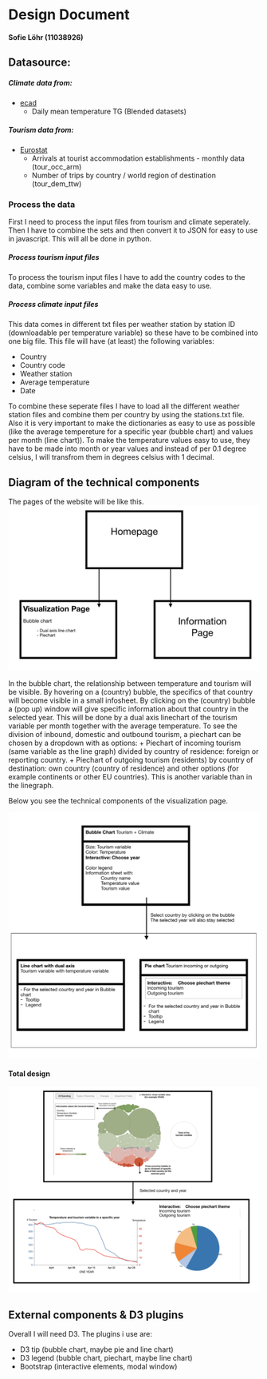 # Design Document
#### Sofie Löhr (11038926)


## Datasource:
##### Climate data from: 
+ [ecad](https://www.ecad.eu/dailydata/predefinedseries.php#)
	+ Daily mean temperature TG (Blended datasets)


##### Tourism data from:
+ [Eurostat](https://ec.europa.eu/eurostat/web/tourism/data/database)
	+ Arrivals at tourist accommodation establishments - monthly data (tour_occ_arm)
	+ Number of trips by country / world region of destination (tour_dem_ttw)	

### Process the data
First I need to process the input files from tourism and climate seperately. Then I have to combine the sets and then convert it to JSON for easy to use in javascript. This will all be done in python.

##### Process tourism input files
To process the tourism input files I have to add the country codes to the data, combine some variables and make the data easy to use.

##### Process climate input files
This data comes in different txt files per weather station by station ID (downloadable per temperature variable) so these have to be combined into one big file. This file will have (at least) the following variables:
+ Country
+ Country code
+ Weather station
+ Average temperature
+ Date

To combine these seperate files I have to load all the different weather station files and combine them per country by using the stations.txt file. Also it is very important to make the dictionaries as easy to use as possible (like the average tempereture for a specific year (bubble chart) and values per month (line chart)). To make the temperature values easy to use, they have to be made into month or year values and instead of per 0.1 degree celsius, I will transfrom them in degrees celsius with 1 decimal.

## Diagram of the technical components
The pages of the website will be like this.
![pages](doc/Home_Viz_Info_page.png)

In the bubble chart, the relationship between temperature and tourism will be visible. By hovering on a (country) bubble, the specifics of that country will become visible in a small infosheet. By clicking on the (country) bubble a (pop up) window will give specific information about that country in the selected year. This will be done by a dual axis linechart of the tourism variable per month together with the average temperature. To see the division of inbound, domestic and outbound tourism, a piechart can be chosen by a dropdown with as options:
	+ Piechart of incoming tourism (same variable as the line graph) divided by country of residence: foreign or reporting country.
	+ Piechart of outgoing tourism (residents) by country of destination: own country (country of residence) and other options (for example continents or other EU countries). This is another variable than in the linegraph.

Below you see the technical components of the visualization page.

![components](doc/technical_components.png)

#### Total design
![total](doc/total_design.png)

## External components & D3 plugins
Overall I will need D3. The plugins i use are:
+ D3 tip (bubble chart, maybe pie and line chart)
+ D3 legend (bubble chart, piechart, maybe line chart)
+ Bootstrap (interactive elements, modal window)